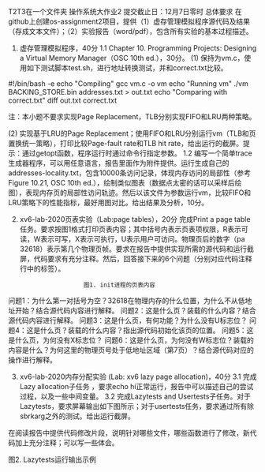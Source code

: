 T2T3在一个文件夹
操作系统大作业2
提交截止日：12月7日零时
总体要求
在github上创建os-assignment2项目，提供（1）虚存管理模拟程序源代码及结果（存成文本文件）；（2）实验报告（word/pdf），包含所有实验的基本过程描述。

1.	虚存管理模拟程序，40分
1.1 Chapter 10. Programming Projects: Designing a Virtual Memory Manager（OSC 10th ed.），30分。
(1)	保持为vm.c，使用如下测试脚本test.sh，进行地址转换测试，并和correct.txt比较。

#!/bin/bash -e
echo "Compiling"
gcc vm.c -o vm
echo "Running vm"
./vm BACKING_STORE.bin addresses.txt > out.txt
echo "Comparing with correct.txt"
diff out.txt correct.txt

注：本小题不要求实现Page Replacement，TLB分别实现FIFO和LRU两种策略。

(2)	实现基于LRU的Page Replacement；使用FIFO和LRU分别运行vm（TLB和页置换统一策略），打印比较Page-fault rate和TLB hit rate，给出运行的截屏。提示：通过getopt函数，程序运行时通过命令行指定参数。
1.2	编写一个简单trace生成器程序，可以用任意语言，报告里面作为附件提供。运行生成自己的addresses-locality.txt，包含10000条访问记录，体现内存访问的局部性（参考Figure 10.21, OSC 10th ed.），绘制类似图表（数据点太密的话可以采样后绘图），表现内存页的局部性访问轨迹。然后以该文件为参数运行vm，比较FIFO和LRU策略下的性能指标，最好用图对比。给出结果及分析，10分。

2.	xv6-lab-2020页表实验（Lab:page tables），20分
完成Print a page table任务。要求按图1格式打印页表内容；其中括号内表示页表项权限，R表示可读，W表示可写，X表示可执行，U表示用户可访问。物理页后的数字（pa 32618）表示第几个物理页帧。要求在报告中提供实现所需的源代码和运行截屏，代码要求有充分注释。然后，回答接下来的6个问题（分别对应代码注释行中的标签）。

 
                          图1. init进程的页表内容
问题1：为什么第一对括号为空？32618在物理内存的什么位置，为什么不从低地址开始？结合源代码内容进行解释。
问题2：这是什么页？装载的什么内容？结合源代码内容进行解释。
问题3：这是什么页，有何功能？为什么没有U标志位？
问题4：这是什么页？装载的什么内容？指出源代码初始化该页的位置。
问题5：这是什么页，为何没有X标志位？
问题6：这是什么页，为何没有W标志位？装载的内容是什么？为何这里的物理页号处于低地址区域（第7页）？结合源代码对应的操作进行解释。

3.	xv6-lab-2020内存分配实验 (Lab: xv6 lazy page allocation)，40分
3.1 完成Lazy allocation子任务
，要求echo hi正常运行，报告中可以描述自己的尝试过程，以及一些中间变量。
3.2 完成Lazytests and Usertests子任务。对于Lazytests，要求屏幕输出如下图所示；对于usertests任务，要求通过所有除sbrkarg之外的测试。给出运行截屏。

在阅读报告中提供代码修改片段，说明针对哪些文件，哪些函数进行了修改，新代码加上充分注释；可以写一些体会。
 
图2. Lazytests运行输出示例
